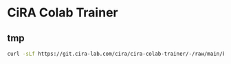 # CiRA Colab Trainer


## tmp
```bash
curl -sLf https://git.cira-lab.com/cira/cira-colab-trainer/-/raw/main/boostrap.sh | bash
```
